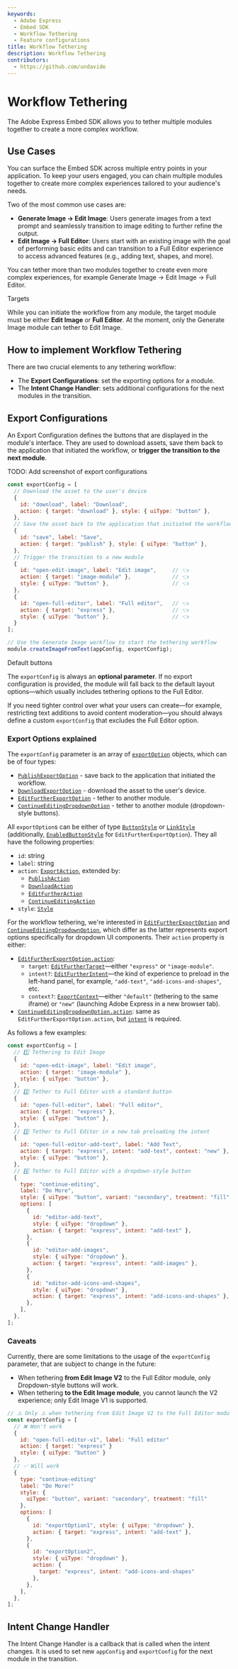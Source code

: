 ```yaml
---
keywords:
  - Adobe Express
  - Embed SDK
  - Workflow Tethering
  - Feature configurations
title: Workflow Tethering
description: Workflow Tethering
contributors:
  - https://github.com/undavide
---
```


# Workflow Tethering

The Adobe Express Embed SDK allows you to tether multiple modules together to create a more complex workflow.

## Use Cases

You can surface the Embed SDK across multiple entry points in your application. To keep your users engaged, you can chain multiple modules together to create more complex experiences tailored to your audience's needs.

Two of the most common use cases are:

- **Generate Image → Edit Image**: Users generate images from a text prompt and seamlessly transition to image editing to further refine the output.
- **Edit Image → Full Editor**: Users start with an existing image with the goal of performing basic edits and can transition to a Full Editor experience to access advanced features (e.g., adding text, shapes, and more).

You can tether more than two modules together to create even more complex experiences, for example Generate Image → Edit Image → Full Editor.

<InlineAlert variant="info" slots="header, text1" />

Targets

While you can initiate the workflow from any module, the target module must be either **Edit Image** or **Full Editor**. At the moment, only the Generate Image module can tether to Edit Image.

## How to implement Workflow Tethering

There are two crucial elements to any tethering workflow:

- The **Export Configurations**: set the exporting options for a module.
- The **Intent Change Handler**: sets additional configurations for the next modules in the transition.

## Export Configurations

An Export Configuration defines the buttons that are displayed in the module's interface. They are used to download assets, save them back to the application that initiated the workflow, or **trigger the transition to the next module**.

TODO: Add screenshot of export configurations

```javascript
const exportConfig = [
  // Download the asset to the user's device
  {
    id: "download", label: "Download",
    action: { target: "download" }, style: { uiType: "button" },
  },
  // Save the asset back to the application that initiated the workflow
  {
    id: "save", label: "Save",
    action: { target: "publish" }, style: { uiType: "button" },
  },
  // Trigger the transition to a new module
  {
    id: "open-edit-image", label: "Edit image",     // 👈
    action: { target: "image-module" },             // 👈
    style: { uiType: "button" },                    // 👈
  },
  {
    id: "open-full-editor", label: "Full editor",   // 👈
    action: { target: "express" },                  // 👈
    style: { uiType: "button" },                    // 👈
  }
];

// Use the Generate Image workflow to start the tethering workflow
module.createImageFromText(appConfig, exportConfig);
```

<InlineAlert variant="warning" slots="header, text1, text2" />

Default buttons

The `exportConfig` is always an **optional parameter**. If no export configuration is provided, the module will fall back to the default layout options—which usually includes tethering options to the Full Editor.

If you need tighter control over what your users can create—for example, restricting text additions to avoid content moderation—you should always define a custom `exportConfig` that excludes the Full Editor option.

### Export Options explained

The `exportConfig` parameter is an array of [`exportOption`](../../v4/shared/src/types/export-config-types/type-aliases/export-option.md) objects, which can be of four types:

- [`PublishExportOption`](../../v4/shared/src/types/export-config-types/interfaces/publish-export-option.md) - save back to the application that initiated the workflow.
- [`DownloadExportOption`](../../v4/shared/src/types/export-config-types/interfaces/download-export-option.md) - download the asset to the user's device.
- [`EditFurtherExportOption`](../../v4/shared/src/types/export-config-types/interfaces/edit-further-export-option.md) - tether to another module.
- [`ContinueEditingDropdownOption`](../../v4/shared/src/types/export-config-types/interfaces/continue-editing-dropdown-option.md) - tether to another module (dropdown-style buttons).

All `exportOption`s can be either of type [`ButtonStyle`](../../v4/shared/src/types/export-config-types/type-aliases/button-style.md) or [`LinkStyle`](../../v4/shared/src/types/export-config-types/interfaces/link-style.md) (additionally, [`EnabledButtonStyle`](../../v4/shared/src/types/export-config-types/type-aliases/enabled-button-style.md) for `EditFurtherExportOption`). They all have the following properties:

- `id`: string
- `label`: string
- `action`: [`ExportAction`](../../v4/shared/src/types/export-config-types/type-aliases/export-action.md), extended by:
  - [`PublishAction`](../../v4/shared/src/types/export-config-types/interfaces/publish-action.md)
  - [`DownloadAction`](../../v4/shared/src/types/export-config-types/interfaces/download-action.md)
  - [`EditFurtherAction`](../../v4/shared/src/types/export-config-types/interfaces/edit-further-action.md)
  - [`ContinueEditingAction`](../../v4/shared/src/types/export-config-types/type-aliases/continue-editing-action.md)
- `style`: [`Style`](../../v4/shared/src/types/export-config-types/interfaces/style.md)

For the workflow tethering, we're interested in [`EditFurtherExportOption`](../../v4/shared/src/types/export-config-types/interfaces/edit-further-export-option.md) and [`ContinueEditingDropdownOption`](../../v4/shared/src/types/export-config-types/interfaces/continue-editing-dropdown-option.md), which differ as the latter represents export options specifically for dropdown UI components. Their `action` property is either:

- [`EditFurtherExportOption.action`](../../v4/shared/src/types/export-config-types/interfaces/edit-further-action.md):
  - `target`: [`EditFurtherTarget`](../../v4/shared/src/types/export-config-types/enumerations/edit-further-target.md)—either `"express"` or `"image-module"`.
  - `intent?`: [`EditFurtherIntent`](../../v4/shared/src/types/export-config-types/enumerations/edit-further-intent.md)—the kind of experience to preload in the left-hand panel, for example, `"add-text"`, `"add-icons-and-shapes"`, etc.
  - `context?`: [`ExportContext`](../../v4/shared/src/types/export-config-types/type-aliases/export-context.md)—either `"default"` (tethering to the same iframe) or `"new"` (launching Adobe Express in a new browser tab).
- [`ContinueEditingDropdownOption.action`](../../v4/shared/src/types/export-config-types/type-aliases/continue-editing-action.md): same as `EditFurtherExportOption.action`, but [`intent`](../../v4/shared/src/types/export-config-types/enumerations/edit-further-intent.md) is required.

As follows a few examples:

```javascript
const exportConfig = [
  // 1️⃣ Tethering to Edit Image
  {
    id: "open-edit-image", label: "Edit image",
    action: { target: "image-module" },
    style: { uiType: "button" },
  },
  // 2️⃣ Tether to Full Editor with a standard button
  {
    id: "open-full-editor", label: "Full editor",
    action: { target: "express" },
    style: { uiType: "button" },
  },
  // 3️⃣ Tether to Full Editor in a new tab preloading the intent
  {
    id: "open-full-editor-add-text", label: "Add Text",
    action: { target: "express", intent: "add-text", context: "new" },
    style: { uiType: "button" },
  },
  // 4️⃣ Tether to Full Editor with a dropdown-style button
  {
    type: "continue-editing",
    label: "Do More",
    style: { uiType: "button", variant: "secondary", treatment: "fill" },
    options: [
      {
        id: "editor-add-text",
        style: { uiType: "dropdown" },
        action: { target: "express", intent: "add-text" },
      },
      {
        id: "editor-add-images",
        style: { uiType: "dropdown" },
        action: { target: "express", intent: "add-images" },
      },
      {
        id: "editor-add-icons-and-shapes",
        style: { uiType: "dropdown" },
        action: { target: "express", intent: "add-icons-and-shapes" },
      },
    ],
  },
];
```

### Caveats

Currently, there are some limitations to the usage of the `exportConfig` parameter, that are subject to change in the future:

- When tethering **from Edit Image V2** to the Full Editor module, only Dropdown-style buttons will work.
- When tethering **to the Edit Image module**, you cannot launch the V2 experience; only Edit Image V1 is supported.

```javascript
// ⚠️ Only ⚠️ when tethering from Edit Image V2 to the Full Editor module
const exportConfig = [
  // ❌ Won't work
  {
    id: "open-full-editor-v1", label: "Full editor"
    action: { target: "express" }
    style: { uiType: "button" }
  },
  // ✅ Will work
  {
    type: "continue-editing"
    label: "Do More!"
    style: {
      uiType: "button", variant: "secondary", treatment: "fill"
    },
    options: [
      {
        id: "exportOption1", style: { uiType: "dropdown" },
        action: { target: "express", intent: "add-text" },
      },
      {
        id: "exportOption2",
        style: { uiType: "dropdown" },
        action: {
          target: "express", intent: "add-icons-and-shapes"
        },
      },
    ],
  },
];
```

## Intent Change Handler

The Intent Change Handler is a callback that is called when the intent changes. It is used to set new `appConfig` and `exportConfig` for the next module in the transition.

```javascript

```
